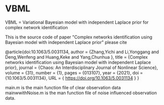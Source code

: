 # VBML
VBML = Variational Bayesian model with independent Laplace prior for complex network identification

This is the source code of paper "Complex networks identification using Bayesian model with independent Laplace prior" please cite 

@article{doi:10.1063/5.0031134,
author = {Zhang,Yichi  and Li,Yonggang  and Deng,Wenfeng  and Huang,Keke  and Yang,Chunhua },
title = {Complex networks identification using Bayesian model with independent Laplace prior},
journal = {Chaos: An Interdisciplinary Journal of Nonlinear Science},
volume = {31},
number = {1},
pages = {013107},
year = {2021},
doi = {10.1063/5.0031134},
URL = {  https://doi.org/10.1063/5.0031134 }
}

main.m is the main function file of clear observation data 
mainwwithNoise.m is the man function file of noise influenced observation data.
